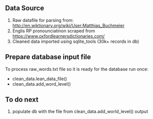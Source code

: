 ## Data Source
1. Raw datafile for parsing from: http://en.wiktionary.org/wiki/User:Matthias_Buchmeier
2. Englis RP pronounciatinon scraped from https://www.oxfordlearnersdictionaries.com/
3. Cleaned data imported using sqlite_tools (30k+ records in db)

## Prepare database input file
To process raw_words.txt file so it is ready for the database run once:
- clean_data.lean_data_file()
- clean_data.add_word_level()

## To do next
1. populate db with the file from clean_data.add_world_level() output
